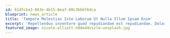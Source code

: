 ```yaml
---
id: 61dfcba3-063e-4b15-8eaf-80c3bb6f6dca
blueprint: news_article
title: 'Tempore Molestias Iste Laborum Ut Nulla Illum Ipsam Enim'
excerpt: 'Repellendus inventore quod repudiandae est repudiandae. Dolores quia nesciunt cum molestias odio.'
featured_image: nicole-elliott-n9de44vszlm-unsplash.jpg
---
```

